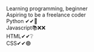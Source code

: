 Learning programming, beginner  
Aspiring to be a freelance coder  
Python ✔✔📘   
Javascript📚❌❌  
HTML✔✔❔  
CSS✔✔🟣  
